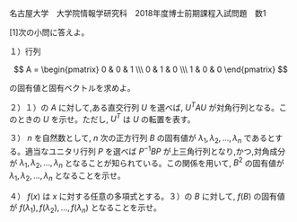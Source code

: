 名古屋大学　大学院情報学研究科　2018年度博士前期課程入試問題　数1

\[1]次の小問に答えよ。

１）行列

$$
    A = \begin{pmatrix} 0 & 0 & 1 \\\ 0 & 1 & 0 \\\ 1 & 0 & 0 \end{pmatrix}
$$

の固有値と固有ベクトルを求めよ。



２）１）の $A$ に対して,ある直交行列 $U$ を選べば, $U^TAU$ が対角行列となる。このときの $U$ を示せ。ただし, $U^T$ は $U$ の転置を表す。

３） $n$ を自然数として, $n$ 次の正方行列 $B$ の固有値が $λ_1, λ_2,..., λ_n$ であるとする。適当なユニタリ行列 $P$ を選べば $P^{-1}BP$ が上三角行列となり,かつ,対角成分が $λ_1, λ_2,..., λ_n$ となることが知られている。この関係を用いて, $B^2$ の固有値が $λ_1, λ_2,..., λ_n$ となることを示せ。

４） $f(x)$ は $x$ に対する任意の多項式とする。３）の $B$ に対して, $f(B)$ の固有値が $f(λ_1), f(λ_2),..., f(λ_n)$ となることを示せ。

